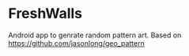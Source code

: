 # FreshWalls
Android app to genrate random pattern art. Based on https://github.com/jasonlong/geo_pattern
